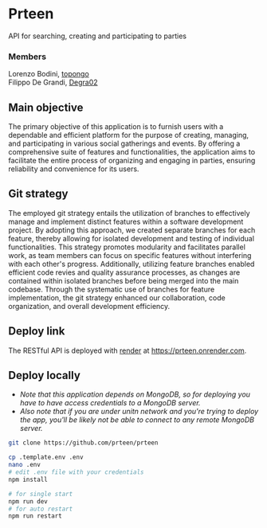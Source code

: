 # Prteen
API for searching, creating and participating to parties

### Members
Lorenzo Bodini, [topongo]("https://github.com/topongo")  
Filippo De Grandi, [Degra02]("https://github.com/Degra02")

## Main objective
The primary objective of this application is to furnish users with a dependable and efficient platform for the purpose of creating, managing, and participating in various social gatherings and events. By offering a comprehensive suite of features and functionalities, the application aims to facilitate the entire process of organizing and engaging in parties, ensuring reliability and convenience for its users.

## Git strategy
The employed git strategy entails the utilization of branches to effectively manage and implement distinct features within a software development project. By adopting this approach, we created separate branches for each feature, thereby allowing for isolated development and testing of individual functionalities. This strategy promotes modularity and facilitates parallel work, as team members can focus on specific features without interfering with each other's progress. Additionally, utilizing feature branches enabled efficient code revies and quality assurance processes, as changes are contained within isolated branches before being merged into the main codebase. Through the systematic use of branches for feature implementation, the git strategy enhanced our collaboration, code organization, and overall development efficiency.

## Deploy link
The RESTful API is deployed with [render](https://render.com/) at
https://prteen.onrender.com.

## Deploy locally
- *Note that this application depends on MongoDB, so for deploying you have to have access credentials to a MongoDB server.*
- *Also note that if you are under unitn network and you're trying to deploy the app, you'll be likely not be able to connect to any remote MongoDB server.*

```sh
git clone https://github.com/prteen/prteen

cp .template.env .env
nano .env
# edit .env file with your credentials
npm install

# for single start
npm run dev
# for auto restart
npm run restart
```
